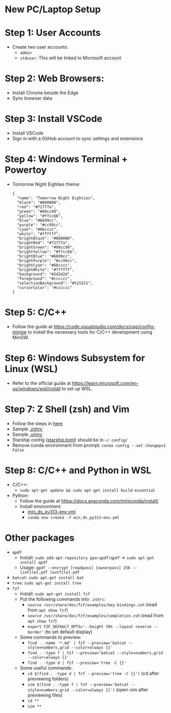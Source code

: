 # New PC/Laptop Setup

# Step 1: User Accounts
- Create two user accounts:
    - `admin`
    - `stduser`: This will be linked to Microsoft account

# Step 2: Web Browsers:
- Install Chrome beside the Edge
- Sync browser data

# Step 3: Install VSCode
- Install VSCode
- Sign in with a GitHub account to sync settings and extensions

# Step 4: Windows Terminal + Powertoy
- Tomorrow Night Eighties theme:
    ```
    {
      "name": "Tomorrow Night Eighties",
      "black": "#000000",
      "red": "#f2777a",
      "green": "#99cc99",
      "yellow": "#ffcc66",
      "blue": "#6699cc",
      "purple": "#cc99cc",
      "cyan": "#66cccc",
      "white": "#ffffff",
      "brightBlack": "#000000",
      "brightRed": "#f2777a",
      "brightGreen": "#99cc99",
      "brightYellow": "#ffcc66",
      "brightBlue": "#6699cc",
      "brightPurple": "#cc99cc",
      "brightCyan": "#66cccc",
      "brightWhite": "#ffffff",
      "background": "#2d2d2d",
      "foreground": "#cccccc",
      "selectionBackground": "#515151",
      "cursorColor": "#cccccc"
    }
    ```

# Step 5: C/C++
- Follow the guide at ⁦https://code.visualstudio.com/docs/cpp/config-mingw⁩ to install the necessary tools for C/C++ development using MinGW.

# Step 6: Windows Subsystem for Linux (WSL)
- Refer to the official guide at ⁦https://learn.microsoft.com/en-us/windows/wsl/install⁩ to set up WSL.

# Step 7: Z Shell (zsh) and Vim
- Follow the steps in [here](linux_tips/install_zsh.md)
- Sample [.zshrc](linux_tips/.zshrc)
- Sample [.vimrc](linux_tips/.vimrc)
- Starship config ([starship.toml](linux_tips/starship.toml)) should be in `~/.config/`
- Remove conda environment from prompt: `conda config --set changeps1 False`

# Step 8: C/C++ and Python in WSL
- C/C++:
    - `sudo apt-get update && sudo apt-get install build-essential`
- Python:
    - Follow the guide at https://docs.anaconda.com/miniconda/install/
    - Install environment:
        - [min_ds_py313-env.yml](linux_tips/min_ds_py313-env.yml)
        - `conda env create -f min_ds_py313-env.yml`
     
# Other packages
- `qpdf`
    - Install: `sudo add-apt-repository ppa:qpdf/qpdf` -> `sudo apt-get install qpdf`
    - Usage: `qpdf --encrypt [readpass] [ownerpass] 256 -- [infile].pdf [outfile].pdf`
- `batcat`: `sudo apt-get install bat`
- `tree`: `sudo apt-get install tree`
- `fzf`
    - Install: `sudo apt-get install fzf`
    - Put the following commands into `.zshrc`:
        - `source /usr/share/doc/fzf/examples/key-bindings.zsh` (read from `apt show fzf`)
        - `source /usr/share/doc/fzf/examples/completion.zsh` (read from `apt show fzf`)
        - `export FZF_DEFAULT_OPTS='--height 70% --layout reverse --border'` (to set default display)
    - Some commands to preview:
        - `find . -name '*.md' | fzf --preview='batcat --style=numbers,grid --color=always {}'`
        - `find . -type f | fzf --preview='batcat --style=numbers,grid --color=always {}'`
        - `find . -type d | fzf --preview='tree -C {}'`
    - Some useful commands:
        - `cd $(find . -type d | fzf --preview='tree -C {}')` (cd after previewing folders)
        - `vim $(find . -type f | fzf --preview='batcat --style=numbers,grid --color=always {}')` (open vim after previewing files)
        - `cd **`
        - `vim **`
     
    

